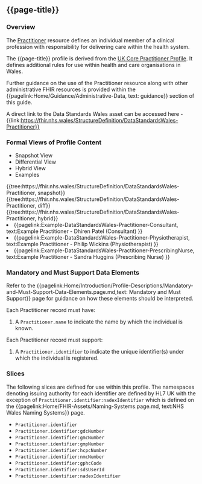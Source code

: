 <div class="warning"><span class="ImplementWarn"></span></div>

## {{page-title}}

### Overview
The [Practitioner](https://www.hl7.org/fhir/r4/practitioner.html) resource defines an individual member of a clinical profession with responsibility for delivering care within the health system. 

The {{page-title}} 
profile is derived from the [UK Core Practitioner Profile](https://simplifier.net/guide/uk-core-implementation-guide-stu2/Home/ProfilesandExtensions/Profile-UKCore-Practitioner?version=2.0.1). It defines additional rules for use within health and care organisations in Wales. 

Further guidance on the use of the Practitioner resource along with other administrative FHIR resources is provided within the {{pagelink:Home/Guidance/Administrative-Data, text: guidance}} section of this guide.

A direct link to the Data Standards Wales asset can be accessed here - {{link:https://fhir.nhs.wales/StructureDefinition/DataStandardsWales-Practitioner}}

### Formal Views of Profile Content
<div class="tab-wrap">
  <ul class="tab-head">
    <li class="tablink tab-active" onclick="openCity(this,'tabsnap')" data-target="tabsnap">
      Snapshot View
    </li>
    <li class="tablink" onclick="openCity(this,'tabdiff')" data-target="tabdiff">
      Differential View
    </li>
    <li class="tablink" onclick="openCity(this,'tabhybrid')" data-target="tabhybrid">
      Hybrid View
    </li>
    <li class="tablink" onclick="openCity(this,'tabeg')" data-target="tabeg">
      Examples
    </li>
  </ul>
  <div class="tab-main">
    <div id="tabsnap" class="tabcontent active">      
      {{tree:https://fhir.nhs.wales/StructureDefinition/DataStandardsWales-Practitioner, snapshot}}
    </div>
    <div id="tabdiff" class="tabcontent">
      {{tree:https://fhir.nhs.wales/StructureDefinition/DataStandardsWales-Practitioner, diff}}
  </div>
    <div id="tabhybrid" class="tabcontent">
      {{tree:https://fhir.nhs.wales/StructureDefinition/DataStandardsWales-Practitioner, hybrid}}
  </div>
  <div id="tabeg" class="tabcontent">
    <list>
      <li>{{pagelink:Example-DataStandardsWales-Practitioner-Consultant, text:Example Practitioner - Dhiren Patel (Consultant) }}</li>
      <li>{{pagelink:Example-DataStandardsWales-Practitioner-Physiotherapist, text:Example Practitioner - Philip Wickins (Physiotherapist) }}</li>
      <li>{{pagelink:Example-DataStandardsWales-Practitioner-PrescribingNurse, text:Example Practitioner - Sandra Huggins (Prescribing Nurse) }}</li>
    </list>
  </div>
</div>

### Mandatory and Must Support Data Elements
Refer to the {{pagelink:Home/Introduction/Profile-Descriptions/Mandatory-and-Must-Support-Data-Elements.page.md,text: Mandatory and Must Support}} page for guidance on how these elements should be interpreted.

Each Practitioner record must have:
1. A `Practitioner.name` to indicate the name by which the individual is known.

Each Practitioner record must support:
1. A `Practitioner.identifier` to indicate the unique identifier(s) under which the individual is registered.

### Slices
The following slices are defined for use within this profile. The namespaces denoting issuing authority for each identifier are defined by HL7 UK with the exception of `Practitioner.identifier:nadexIdentifier` which is defined on the {{pagelink:Home/FHIR-Assets/Naming-Systems.page.md, text:NHS Wales Naming Systems}} page.
* `Practitioner.identifier`
* `Practitioner.identifier:gdcNumber`
* `Practitioner.identifier:gmcNumber`
* `Practitioner.identifier:gmpNumber`
* `Practitioner.identifier:hcpcNumber`
* `Practitioner.identifier:nmcNumber`
* `Practitioner.identifier:gphcCode`
* `Practitioner.identifier:sdsUserId`
* `Practitioner.identifier:nadexIdentifier`




